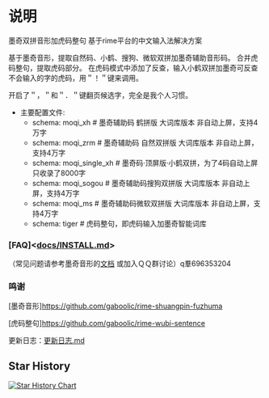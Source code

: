 # 说明
 墨奇双拼音形加虎码整句
 基于rime平台的中文输入法解决方案
 
基于墨奇音形，提取自然码、小鹤、搜狗、微软双拼加墨奇辅助音形码。
合并虎码整句，提取虎码部分。
在虎码模式中添加了反查，输入小鹤双拼加墨奇可反查不会输入的字的虎码，用＂！＂键来调用。

开启了＂，＂和＂．＂键翻页候选字，完全是我个人习惯。

- 主要配置文件:
  - schema: moqi_xh # 墨奇辅助码 鹤拼版 大词库版本 非自动上屏，支持4万字
  - schema: moqi_zrm # 墨奇辅助码 自然双拼版 大词库版本 非自动上屏，支持4万字
  - schema: moqi_single_xh # 墨奇码·顶屏版·小鹤双拼，为了4码自动上屏 只收录了8000字
  - schema: moqi_sogou # 墨奇辅助码搜狗双拼版 大词库版本 非自动上屏，支持4万字
  - schema: moqi_ms # 墨奇辅助码微软双拼版 大词库版本 非自动上屏，支持4万字
  - schema: tiger # 虎码整句，即虎码输入加墨奇智能词库

### [FAQ]<[docs/INSTALL.md](https://github.com/LastFlydragon/rime-moqi-huma/blob/main/docs/INSTALL.md)>
（常见问题请参考墨奇音形的[文档](https://github.com/gaboolic/rime-shuangpin-fuzhuma/blob/main/md/FAQ.md)
或加入ＱＱ群讨论）q羣696353204

### 鸣谢

[墨奇音形]<https://github.com/gaboolic/rime-shuangpin-fuzhuma>

[虎码整句]<https://github.com/gaboolic/rime-wubi-sentence>

更新日志：[更新日志.md](docs/update-log.md)

## Star History

[![Star History Chart](https://api.star-history.com/svg?repos=LastFlydragon/rime-moqi-huma&type=Date)](https://star-history.com/#LastFlydragon/rime-moqi-huma&Date)
